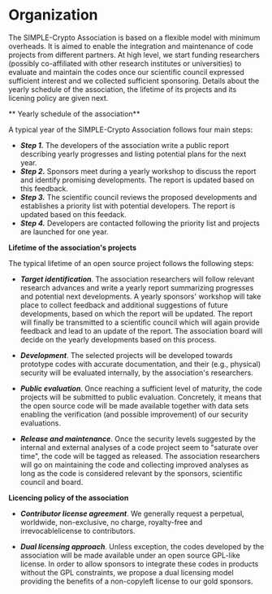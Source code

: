 # Organization 

The SIMPLE-Crypto Association is based on a flexible model with minimum 
overheads. It is aimed to enable the integration and maintenance of code projects from 
different partners. At high level, we
start funding researchers (possibly co-affiliated with 
other research institutes or universities) to evaluate and maintain the
codes once our scientific council expressed sufficient interest and we
collected sufficient sponsoring. Details about the yearly schedule of the association,
the lifetime of its projects and its licening policy are given next.

** Yearly schedule of the association**

A typical year of the SIMPLE-Crypto Association follows four main steps:

* <strong><em>Step 1.</em></strong> The developers of the association write a public 
report describing yearly progresses and listing potential plans for the next year.   
* <strong><em>Step 2.</em></strong> Sponsors meet during a yearly workshop to discuss 
the report and identify promising developments. The report is updated based on this feedback.
* <strong><em>Step 3.</em></strong> The scientific council reviews the proposed developments
and establishes a priority list with potential developers. The report is updated based on this feedack.
* <strong><em>Step 4.</em></strong> Developers are contacted following the priority list and
projects are launched for one year.


**Lifetime of the association's projects**

The typical lifetime of an open source project follows the following steps:

* <strong><em>Target identification</em></strong>. The association researchers 
will follow relevant research advances and write a yearly report summarizing progresses
and potential next developments. A yearly sponsors' workshop will take place
to collect feedback and additional suggestions of future developments, based on which the report will be 
updated. The report will finally be transmitted to a scientific council which
will again provide feedback and lead to an update of the report. 
The association board will decide on the yearly developments based on this process.

* <strong><em>Development</em></strong>. The selected projects will be 
developed towards prototype codes with accurate documentation, and their
(e.g., physical) security will be evaluated internally, by the association's
researchers.

* <strong><em>Public evaluation</em></strong>. Once reaching a sufficient level of maturity, the code projects will be 
submitted to public evaluation. Concretely, it means that the open source 
code will be made available together with data sets enabling the verification
(and possible improvement) of our security evaluations.

* <strong><em>Release and maintenance</em></strong>. Once the security levels suggested
by the internal and external analyses of a code project seem to "saturate over time", the code will be tagged as released.
The association researchers will go on maintaining the code and collecting
improved analyses as long as the code is considered relevant by the sponsors, scientific council and board.

**Licencing policy of the association** 

* <strong><em>Contributor license agreement</em></strong>. We generally request a perpetual, worldwide, 
non-exclusive, no charge, royalty-free and irrevocablelicense to contributors.

* <strong><em>Dual licensing approach</em></strong>. Unless exception, the codes developed by the association
will be made available under an open source GPL-like license. In order to allow sponsors
to integrate these codes in products without the GPL constraints, we propose a dual licensing model
providing the benefits of a non-copyleft license to our gold sponsors.